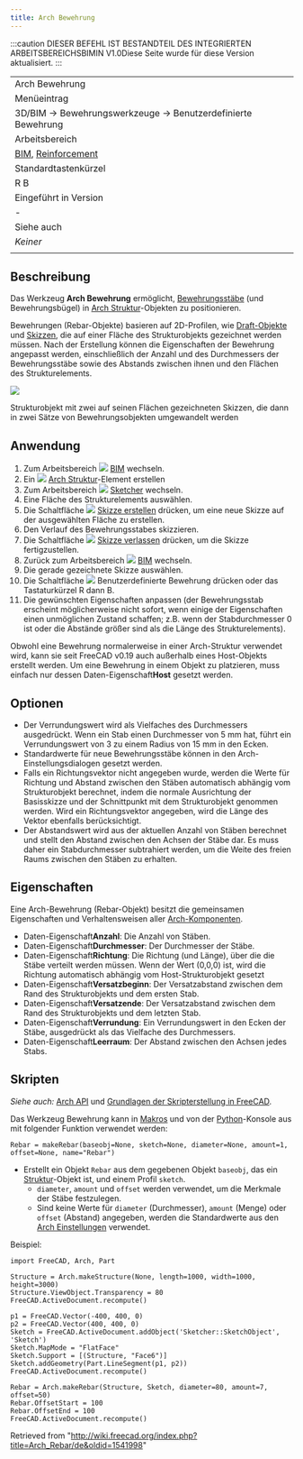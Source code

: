 ```yaml
---
title: Arch Bewehrung
---
```

:::caution
DIESER BEFEHL IST BESTANDTEIL DES INTEGRIERTEN ARBEITSBEREICHSBIMIN V1.0Diese Seite wurde für diese Version aktualisiert.
:::

|  |
| --- |
| Arch Bewehrung |
| Menüeintrag |
| 3D/BIM → Bewehrungswerkzeuge → Benutzerdefinierte Bewehrung |
| Arbeitsbereich |
| [BIM](/BIM_Workbench/de "BIM Workbench/de"), [Reinforcement](/Reinforcement_Workbench/de "Reinforcement Workbench/de") |
| Standardtastenkürzel |
| R B |
| Eingeführt in Version |
| - |
| Siehe auch |
| *Keiner* |
|  |

## Beschreibung

Das Werkzeug **Arch Bewehrung** ermöglicht, [Bewehrungsstäbe](https://de.wikipedia.org/wiki/Bewehrungsstahl) (und Bewehrungsbügel) in [Arch Struktur](/Arch_Structure/de "Arch Structure/de")-Objekten zu positionieren.

Bewehrungen (Rebar-Objekte) basieren auf 2D-Profilen, wie [Draft-Objekte](/Draft_Workbench/de "Draft Workbench/de") und [Skizzen](/Sketcher_Workbench/de "Sketcher Workbench/de"), die auf einer Fläche des Strukturobjekts gezeichnet werden müssen. Nach der Erstellung können die Eigenschaften der Bewehrung angepasst werden, einschließlich der Anzahl und des Durchmessers der Bewehrungsstäbe sowie des Abstands zwischen ihnen und den Flächen des Strukturelements.

![](/images/Arch_Rebar_example.jpg)

Strukturobjekt mit zwei auf seinen Flächen gezeichneten Skizzen, die dann in zwei Sätze von Bewehrungsobjekten umgewandelt werden

## Anwendung

1. Zum Arbeitsbereich ![](/images/Workbench_BIM.svg) [BIM](/BIM_Workbench/de "BIM Workbench/de") wechseln.
2. Ein ![](/images/Arch_Structure.svg) [Arch Struktur](/Arch_Structure/de "Arch Structure/de")-Element erstellen
3. Zum Arbeitsbereich ![](/images/Workbench_Sketcher.svg) [Sketcher](/Sketcher_Workbench/de "Sketcher Workbench/de") wechseln.
4. Eine Fläche des Strukturelements auswählen.
5. Die Schaltfläche ![](/images/Sketcher_NewSketch.png) [Skizze erstellen](/Sketcher_NewSketch/de "Sketcher NewSketch/de") drücken, um eine neue Skizze auf der ausgewählten Fläche zu erstellen.
6. Den Verlauf des Bewehrungsstabes skizzieren.
7. Die Schaltfläche ![](/images/Sketcher_LeaveSketch.png) [Skizze verlassen](/Sketcher_LeaveSketch/de "Sketcher LeaveSketch/de") drücken, um die Skizze fertigzustellen.
8. Zurück zum Arbeitsbereich ![](/images/Workbench_BIM.svg) [BIM](/BIM_Workbench/de "BIM Workbench/de") wechseln.
9. Die gerade gezeichnete Skizze auswählen.
10. Die Schaltfläche ![](/images/Arch_Rebar.svg) Benutzerdefinierte Bewehrung drücken oder das Tastaturkürzel R dann B.
11. Die gewünschten Eigenschaften anpassen (der Bewehrungsstab erscheint möglicherweise nicht sofort, wenn einige der Eigenschaften einen unmöglichen Zustand schaffen; z.B. wenn der Stabdurchmesser 0 ist oder die Abstände größer sind als die Länge des Strukturelements).

Obwohl eine Bewehrung normalerweise in einer Arch-Struktur verwendet wird, kann sie seit FreeCAD v0.19 auch außerhalb eines Host-Objekts erstellt werden. Um eine Bewehrung in einem Objekt zu platzieren, muss einfach nur dessen Daten-Eigenschaft**Host** gesetzt werden.

## Optionen

* Der Verrundungswert wird als Vielfaches des Durchmessers ausgedrückt. Wenn ein Stab einen Durchmesser von 5 mm hat, führt ein Verrundungswert von 3 zu einem Radius von 15 mm in den Ecken.
* Standardwerte für neue Bewehrungsstäbe können in den Arch-Einstellungsdialogen gesetzt werden.
* Falls ein Richtungsvektor nicht angegeben wurde, werden die Werte für Richtung und Abstand zwischen den Stäben automatisch abhängig vom Strukturobjekt berechnet, indem die normale Ausrichtung der Basisskizze und der Schnittpunkt mit dem Strukturobjekt genommen werden. Wird ein Richtungsvektor angegeben, wird die Länge des Vektor ebenfalls berücksichtigt.
* Der Abstandswert wird aus der aktuellen Anzahl von Stäben berechnet und stellt den Abstand zwischen den Achsen der Stäbe dar. Es muss daher ein Stabdurchmesser subtrahiert werden, um die Weite des freien Raums zwischen den Stäben zu erhalten.

## Eigenschaften

Eine Arch-Bewehrung (Rebar-Objekt) besitzt die gemeinsamen Eigenschaften und Verhaltensweisen aller [Arch-Komponenten](/Arch_Component/de "Arch Component/de").

* Daten-Eigenschaft**Anzahl**: Die Anzahl von Stäben.
* Daten-Eigenschaft**Durchmesser**: Der Durchmesser der Stäbe.
* Daten-Eigenschaft**Richtung**: Die Richtung (und Länge), über die die Stäbe verteilt werden müssen. Wenn der Wert (0,0,0) ist, wird die Richtung automatisch abhängig vom Host-Strukturobjekt gesetzt
* Daten-Eigenschaft**Versatzbeginn**: Der Versatzabstand zwischen dem Rand des Strukturobjekts und dem ersten Stab.
* Daten-Eigenschaft**Versatzende**: Der Versatzabstand zwischen dem Rand des Strukturobjekts und dem letzten Stab.
* Daten-Eigenschaft**Verrundung**: Ein Verrundungswert in den Ecken der Stäbe, ausgedrückt als das Vielfache des Durchmessers.
* Daten-Eigenschaft**Leerraum**: Der Abstand zwischen den Achsen jedes Stabs.

## Skripten

*Siehe auch:* [Arch API](/Arch_API/de "Arch API/de") und [Grundlagen der Skripterstellung in FreeCAD](/FreeCAD_Scripting_Basics/de "FreeCAD Scripting Basics/de").

Das Werkzeug Bewehrung kann in [Makros](/Macros/de "Macros/de") und von der [Python](/Python/de "Python/de")-Konsole aus mit folgender Funktion verwendet werden:

```
Rebar = makeRebar(baseobj=None, sketch=None, diameter=None, amount=1, offset=None, name="Rebar")

```

* Erstellt ein Objekt `Rebar` aus dem gegebenen Objekt `baseobj`, das ein [Struktur](/Arch_Structure/de "Arch Structure/de")-Objekt ist, und einem Profil `sketch`.
  + `diameter`, `amount` und `offset` werden verwendet, um die Merkmale der Stäbe festzulegen.
  + Sind keine Werte für `diameter` (Durchmesser), `amount` (Menge) oder `offset` (Abstand) angegeben, werden die Standardwerte aus den [Arch Einstellungen](/Arch_Preferences/de "Arch Preferences/de") verwendet.

Beispiel:

```
import FreeCAD, Arch, Part

Structure = Arch.makeStructure(None, length=1000, width=1000, height=3000)
Structure.ViewObject.Transparency = 80
FreeCAD.ActiveDocument.recompute()

p1 = FreeCAD.Vector(-400, 400, 0)
p2 = FreeCAD.Vector(400, 400, 0)
Sketch = FreeCAD.ActiveDocument.addObject('Sketcher::SketchObject', 'Sketch')
Sketch.MapMode = "FlatFace"
Sketch.Support = [(Structure, "Face6")]
Sketch.addGeometry(Part.LineSegment(p1, p2))
FreeCAD.ActiveDocument.recompute()

Rebar = Arch.makeRebar(Structure, Sketch, diameter=80, amount=7, offset=50)
Rebar.OffsetStart = 100
Rebar.OffsetEnd = 100
FreeCAD.ActiveDocument.recompute()

```

Retrieved from "<http://wiki.freecad.org/index.php?title=Arch_Rebar/de&oldid=1541998>"